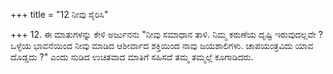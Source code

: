 +++
title = "12 ನೀವು ಸೈರಿಸಿ"

+++
12. ಈ ಮಾತುಗಳನ್ನು ಕೇಳಿ ಅರ್ಜುನನು "ನೀವು ಸಮಾಧಾನ ತಾಳಿ. ನಿಮ್ಮ ಕರುಣೆಯ ದೃಷ್ಟಿ ಇರುವುದಲ್ಲವೇ ? ಒಳ್ಳೆಯ ಭಾವನೆಯಿಂದ ನೀವು ಮಾಡಿದ ಆಶೀರ್ವಾದ ಶಕ್ತಿಯಿಂದ ನಾವು ಜಯಶಾಲಿಗಳು. ಚಾಪಯಂತ್ರವಿದು ಯಾವ ದೊಡ್ಡದು ?" ಎಂದು ನುಡಿದ ಉಚಿತವಾದ ಮಾತಿಗೆ ಸಹಿಸದೆ ತಮ್ಮ ತಮ್ಮಲ್ಲೆ ಕೂಗಾಡಿದರು.